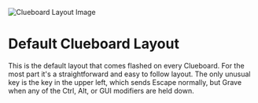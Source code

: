 ![Clueboard Layout Image](http://i.imgur.com/fsqOqZo.png)

# Default Clueboard Layout

This is the default layout that comes flashed on every Clueboard. For the most
part it's a straightforward and easy to follow layout. The only unusual key is 
the key in the upper left, which sends Escape normally, but Grave when any of
the Ctrl, Alt, or GUI modifiers are held down.
